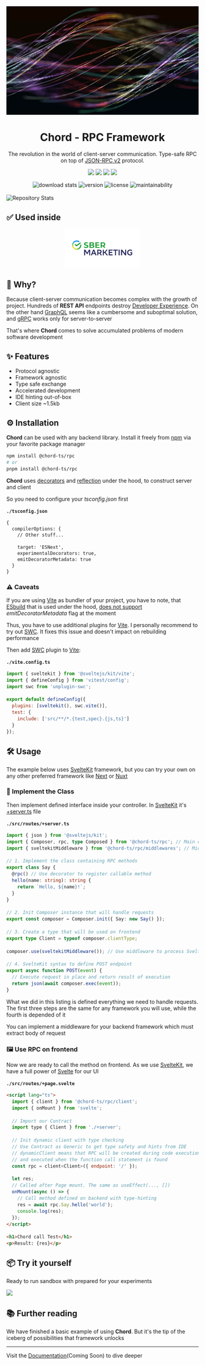 <div id="header" align="center">
<img src="./docs/public/strings.png" alt="Strings"/>

# Chord - RPC Framework

The revolution in the world of client-server communication. Type-safe RPC on top of [JSON-RPC v2](https://www.jsonrpc.org/specification) protocol.

<a href="https://www.typescriptlang.org/"><img src="https://img.shields.io/badge/TypeScript-3178c6?style=for-the-badge&logo=typescript&logoColor=white"></a>
<a href="https://kit.svelte.dev/"><img src="https://img.shields.io/badge/SvelteKit-191919?style=for-the-badge&logo=svelte&logoColor=FF3E00"></a>
<a href="https://expressjs.com/"><img src="https://img.shields.io/badge/Express-69b74d?style=for-the-badge&logo=express&logoColor=white"></a>
<a href="https://www.jsonrpc.org/specification"><img src="https://img.shields.io/badge/JSONRPC-18181a?style=for-the-badge&logo=json&logoColor=white"></a>
</div>

<div align="center">
  <img alt="download stats" src="https://img.shields.io/npm/dm/@chord-ts/rpc?style=flat&color=218380">  
  <img alt="version" src="https://img.shields.io/npm/v/@chord-ts/rpc?style=flat&color=3F4CF8&label=latest">
  <img alt="license" src="https://img.shields.io/npm/l/@chord-ts/rpc?color=D81159">
  <img alt="maintainability" src="https://img.shields.io/codeclimate/maintainability/chord-ts/rpc?color=04E762">
</a>
</div>

<br>

<img alt="Repository Stats" src="https://repobeats.axiom.co/api/embed/64b5982f552f7d4a6b4abfc52c3251b8591f2da8.svg">

## ✅ Used inside

<div align="center">
  <a href="https://sbermarketing.ru">
  <img alt="SberMarketing" src="./docs/public/SberMarketing.png" alt="SberMarketing" width="200"/>
  </a>  
</div>

## 🥏 Why?

Because client-server communication becomes complex with the growth of project. Hundreds of __REST API__ endpoints destroy [Developer Experience](https://github.blog/2023-06-08-developer-experience-what-is-it-and-why-should-you-care/). On the other hand [GraphQL](https://graphql.org/) seems like a cumbersome and suboptimal solution, and [gRPC](https://grpc.io/) works only for server-to-server

That's where __Chord__ comes to solve accumulated problems of modern software development

## ✨ Features

* Protocol agnostic
* Framework agnostic
* Type safe exchange
* Accelerated development
* IDE hinting out-of-box
* Client size ~1.5kb

## ⚙️ Installation

**Chord** can be used with any backend library. Install it freely from [npm](https://www.npmjs.com/package/@chord-ts/rpc) via your favorite package manager

```bash
npm install @chord-ts/rpc
# or
pnpm install @chord-ts/rpc
```

**Chord** uses [decorators](https://www.typescriptlang.org/docs/handbook/decorators.html) and [reflection](https://developer.mozilla.org/en-US/docs/Web/JavaScript/Reference/Global_Objects/Reflect) under the hood, to construct server and client

So you need to configure your _tsconfig.json_ first

**`./tsconfig.json`**

```json5
{
  compilerOptions: {
    // Other stuff...

    target: 'ESNext',
    experimentalDecorators: true,
    emitDecoratorMetadata: true
  }
}
```

### ⚠️ Caveats

If you are using [Vite](https://vitejs.dev/) as bundler of your project, you have to note, that [ESbuild](https://esbuild.github.io/) that is used under the hood, [does not support](https://github.com/evanw/esbuild/issues/257) _emitDecoratorMetadata_ flag at the moment

Thus, you have to use additional plugins for [Vite](https://vitejs.dev/). I personally recommend to try out [SWC](https://www.npmjs.com/package/unplugin-swc). It fixes this issue and doesn't impact on rebuilding performance

Then add [SWC](https://www.npmjs.com/package/unplugin-swc) plugin to [Vite](https://vitejs.dev/):

**`./vite.config.ts`**

```javascript
import { sveltekit } from '@sveltejs/kit/vite';
import { defineConfig } from 'vitest/config';
import swc from 'unplugin-swc';

export default defineConfig({
  plugins: [sveltekit(), swc.vite()],
  test: {
    include: ['src/**/*.{test,spec}.{js,ts}']
  }
});
```

## 🛠️ Usage

The example below uses [SvelteKit](https://kit.svelte.dev/) framework, but you can try your own on any other preferred framework like [Next](https://nextjs.org/) or [Nuxt](https://nuxt.com/)

### 📝 Implement the Class

Then implement defined interface inside your controller. In [SvelteKit](https://kit.svelte.dev/) it's [+server.ts](https://kit.svelte.dev/docs/routing#server) file

**`./src/routes/+server.ts`**

```typescript
import { json } from '@sveltejs/kit';
import { Composer, rpc, type Composed } from '@chord-ts/rpc'; // Main components of Chord we will use
import { sveltekitMiddleware } from '@chord-ts/rpc/middlewares'; // Middleware to process RequestEvent object

// 1. Implement the class containing RPC methods
export class Say {
  @rpc() // Use decorator to register callable method
  hello(name: string): string {
    return `Hello, ${name}!`;
  }
}

// 2. Init Composer instance that will handle requests
export const composer = Composer.init({ Say: new Say() });

// 3. Create a type that will be used on frontend
export type Client = typeof composer.clientType;

composer.use(sveltekitMiddleware()); // Use middleware to process SvelteKit RequestEvent

// 4. SvelteKit syntax to define POST endpoint
export async function POST(event) {
  // Execute request in place and return result of execution
  return json(await composer.exec(event));
}
```

What we did in this listing is defined everything we need to handle requests. The first three steps are the same for any framework you will use, while the fourth is depended of it

You can implement a middleware for your backend framework which must extract body of request

### 🖼️ Use RPC on frontend

Now we are ready to call the method on frontend. As we use [SvelteKit](https://kit.svelte.dev/), we have a full power of [Svelte](https://svelte.dev/) for our UI

**`./src/routes/+page.svelte`**

```html
<script lang="ts">
  import { client } from '@chord-ts/rpc/client';
  import { onMount } from 'svelte';

  // Import our Contract
  import type { Client } from './+server';

  // Init dynamic client with type checking
  // Use Contract as Generic to get type safety and hints from IDE
  // dynamicClient means that RPC will be created during code execution
  // and executed when the function call statement is found
  const rpc = client<Client>({ endpoint: '/' });

  let res;
  // Called after Page mount. The same as useEffect(..., [])
  onMount(async () => {
    // Call method defined on backend with type-hinting
    res = await rpc.Say.hello('world');
    console.log(res);
  });
</script>

<h1>Chord call Test</h1>
<p>Result: {res}</p>
```

## 📦 Try it yourself

Ready to run sandbox with prepared for your experiments

<a href="https://www.sveltelab.dev/rkt1wa1z8trbcuc?files=.%2Fsrc%2Froutes%2F%2Bpage.svelte%2C.%2Fsrc%2Froutes%2F%2Bserver.ts"><img src="https://img.shields.io/badge/SvelteLab-191919?style=for-the-badge&logo=svelte&logoColor=FF3E00"></a>

## 📚 Further reading

We have finished a basic example of using **Chord**. But it's the tip of the iceberg of possibilities that framework unlocks

---

Visit the [Documentation](https://chord.vercel.app)(Coming Soon) to dive deeper
